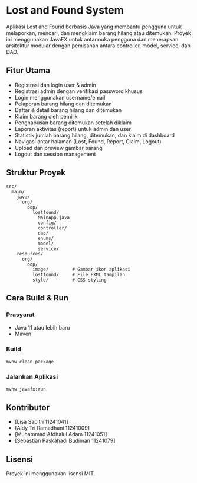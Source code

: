 # Lost and Found System

Aplikasi Lost and Found berbasis Java yang membantu pengguna untuk melaporkan, mencari, dan mengklaim barang hilang atau ditemukan. Proyek ini menggunakan JavaFX untuk antarmuka pengguna dan menerapkan arsitektur modular dengan pemisahan antara controller, model, service, dan DAO.

## Fitur Utama
- Registrasi dan login user & admin
- Registrasi admin dengan verifikasi password khusus
- Login menggunakan username/email
- Pelaporan barang hilang dan ditemukan
- Daftar & detail barang hilang dan ditemukan
- Klaim barang oleh pemilik
- Penghapusan barang ditemukan setelah diklaim
- Laporan aktivitas (report) untuk admin dan user
- Statistik jumlah barang hilang, ditemukan, dan klaim di dashboard
- Navigasi antar halaman (Lost, Found, Report, Claim, Logout)
- Upload dan preview gambar barang
- Logout dan session management

## Struktur Proyek
```
src/
  main/
    java/
      org/
        oop/
          lostfound/
            MainApp.java
            config/
            controller/
            dao/
            enums/
            model/
            service/
    resources/
      org/
        oop/
          image/         # Gambar ikon aplikasi
          lostfound/     # File FXML tampilan
          style/         # CSS styling
```

## Cara Build & Run

### Prasyarat
- Java 11 atau lebih baru
- Maven

### Build
```sh
mvnw clean package
```

### Jalankan Aplikasi
```sh
mvnw javafx:run
```

## Kontributor
- [Lisa Sapitri                   11241041]
- [Aldy Tri Ramadhani             11241009]
- [Muhammad Afdhalul Adam         11241051]
- [Sebastian Paskahadi Budiman    11241079]


## Lisensi
Proyek ini menggunakan lisensi MIT.
